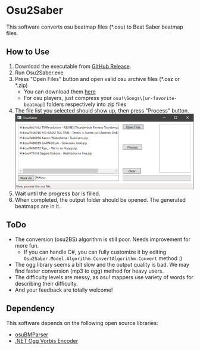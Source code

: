 # Osu2Saber
This software converts osu beatmap files (*.osu) to Beat Saber beatmap files.

## How to Use
1. Download the executable from [GitHub Release](https://github.com/tmokmss/Osu2Saber/releases).
2. Run Osu2Saber.exe
3. Press "Open Files" button and open valid osu archive files (*.osz or *.zip)
    * You can download them [here](https://osu.ppy.sh/beatmapsets)
    * For osu players, just compress your `osu!\Songs\[ur-favorite-beatmap]` folders respectively into zip files
4. The file list you selected should show up, then press "Process" button.
![list](img/List.png)
5. Wait until the progress bar is filled.
6. When completed, the output folder should be opened. The generated beatmaps are in it.

## ToDo
* The conversion (osu2BS) algorithm is still poor. Needs improvement for more fun.
    * If you can handle C#, you can fully customize it by editing `Osu2Saber.Model.Algorithm.ConvertAlgorithm.Convert` method :)
* The ogg library seems a bit slow and the output quality is bad. We may find faster conversion (mp3 to ogg) method for heavy users.
* The difficulty levels are messy, as osu! mappers use variety of words for describing their difficulty.
* And your feedback are totally welcome!

## Dependency
This software depends on the following open source libraries:
* [osuBMParser](https://github.com/Razacx/osuBMParser)
* [.NET Ogg Vorbis Encoder](https://github.com/SteveLillis/.NET-Ogg-Vorbis-Encoder)